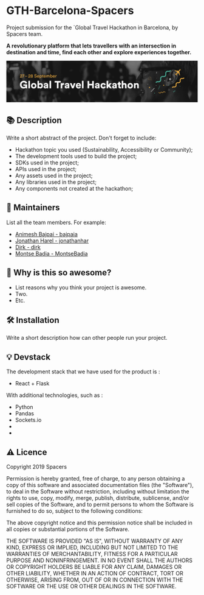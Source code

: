 # GTH-Barcelona-Spacers
Project submission for the `Global Travel Hackathon in Barcelona, by Spacers team.

**A revolutionary platform that lets travellers with an intersection in destination and time, find each other and explore experiences together.**

![Add a screenshot from your project. For example the main website page.](https://raw.githubusercontent.com/Global-Travel-Hackathon/GTH-Location-TeamName/master/screenshots/Global-Travel-Hackathon-image.png)

## :books: Description

Write a short abstract of the project. Don't forget to include:

* Hackathon topic you used (Sustainability, Accessibility or Community);
* The development tools used to build the project;
* SDKs used in the project;
* APIs used in the project;
* Any assets used in the project;
* Any libraries used in the project;
* Any components not created at the hackathon;

## :hugs: Maintainers

List all the team members. For example:
* [Animesh Bajpai - bajpaia](https://github.com/bajpaia)
* [Jonathan Harel - jonathanhar](https://github.com/jonathanhar)
* [Dirk  - dirk](https://github.com/)
* [Montse Badia  - MontseBadia](https://github.com/MontseBadia) 


## :tada: Why is this so awesome?

* List reasons why you think your project is awesome.
* Two.
* Etc.

## :hammer_and_wrench: Installation

Write a short description how can other people run your project.

## :bulb: Devstack

The development stack that we have used for the product is :
* React + Flask

With additional technologies, such as : 
* Python
* Pandas
* Sockets.io
* 
* 

## :warning: Licence

Copyright 2019 Spacers

Permission is hereby granted, free of charge, to any person obtaining a copy of this software and associated documentation files (the "Software"), to deal in the Software without restriction, including without limitation the rights to use, copy, modify, merge, publish, distribute, sublicense, and/or sell copies of the Software, and to permit persons to whom the Software is furnished to do so, subject to the following conditions:

The above copyright notice and this permission notice shall be included in all copies or substantial portions of the Software.

THE SOFTWARE IS PROVIDED "AS IS", WITHOUT WARRANTY OF ANY KIND, EXPRESS OR IMPLIED, INCLUDING BUT NOT LIMITED TO THE WARRANTIES OF MERCHANTABILITY, FITNESS FOR A PARTICULAR PURPOSE AND NONINFRINGEMENT. IN NO EVENT SHALL THE AUTHORS OR COPYRIGHT HOLDERS BE LIABLE FOR ANY CLAIM, DAMAGES OR OTHER LIABILITY, WHETHER IN AN ACTION OF CONTRACT, TORT OR OTHERWISE, ARISING FROM, OUT OF OR IN CONNECTION WITH THE SOFTWARE OR THE USE OR OTHER DEALINGS IN THE SOFTWARE.
